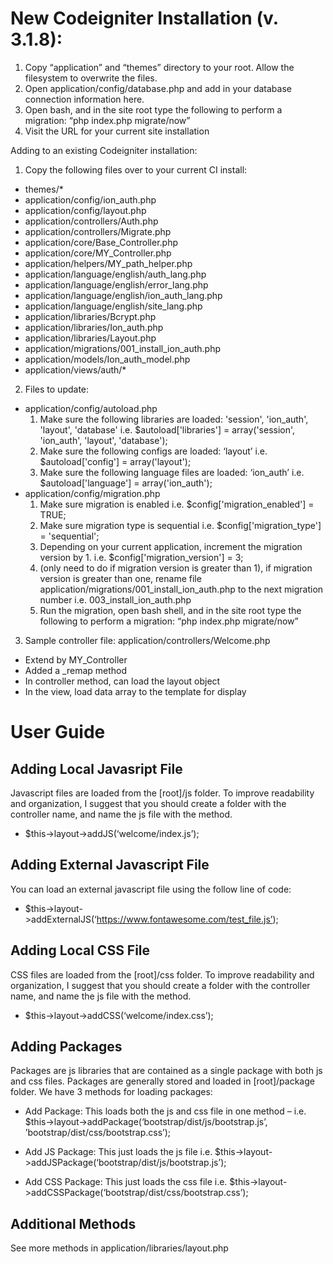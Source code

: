 # New Codeigniter Installation (v. 3.1.8):
1.	Copy “application” and “themes” directory to your root.  Allow the filesystem to overwrite the files.
2.	Open application/config/database.php and add in your database connection information here.
3.	Open bash, and in the site root type the following to perform a migration:
“php index.php migrate/now”
4.	Visit the URL for your current site installation

Adding to an existing Codeigniter installation:
1.	Copy the following files over to your current CI install:

- themes/*
- application/config/ion_auth.php
- application/config/layout.php
- application/controllers/Auth.php
- application/controllers/Migrate.php
- application/core/Base_Controller.php
- application/core/MY_Controller.php
- application/helpers/MY_path_helper.php
- application/language/english/auth_lang.php
- application/language/english/error_lang.php
- application/language/english/ion_auth_lang.php
- application/language/english/site_lang.php
- application/libraries/Bcrypt.php
- application/libraries/Ion_auth.php
- application/libraries/Layout.php
- application/migrations/001_install_ion_auth.php
- application/models/Ion_auth_model.php
- application/views/auth/*

2.	Files to update:

- application/config/autoload.php
    1. Make sure the following libraries are loaded: 'session', 'ion_auth', 'layout', 'database' i.e. $autoload['libraries'] = array('session', 'ion_auth', 'layout', 'database');
    2. Make sure the following configs are loaded: ‘layout’ i.e. $autoload['config'] = array('layout');
    3. Make sure the following language files are loaded: ‘ion_auth’ i.e. $autoload['language'] = array('ion_auth');
- application/config/migration.php
    1. Make sure migration is enabled i.e. $config['migration_enabled'] = TRUE;
    2. Make sure migration type is sequential i.e. $config['migration_type'] = 'sequential';
    3. Depending on your current application, increment the migration version by 1.  i.e. $config['migration_version'] = 3;
    4. (only need to do if migration version is greater than 1), if migration version is greater than one, rename file application/migrations/001_install_ion_auth.php to the next migration number i.e. 003_install_ion_auth.php
    5. Run the migration, open bash shell, and in the site root type the following to perform a migration:  “php index.php migrate/now”

3.	Sample controller file:  application/controllers/Welcome.php

- Extend by MY_Controller
- Added a _remap method 
- In controller method, can load the layout object
- In the view, load data array to the template for display

# User Guide
## Adding Local Javasript File
Javascript files are loaded from the [root]/js folder.  To improve readability and organization, I suggest that you should create a folder with the controller name, and name the js file with the method. 

- $this->layout->addJS(‘welcome/index.js’);

## Adding External Javascript File
You can load an external javascript file using the follow line of code:

- $this->layout->addExternalJS(‘https://www.fontawesome.com/test_file.js’);

## Adding Local CSS File
CSS files are loaded from the [root]/css folder.  To improve readability and organization, I suggest that you should create a folder with the controller name, and name the js file with the method.

- $this->layout->addCSS(‘welcome/index.css’);

## Adding Packages
Packages are js libraries that are contained as a single package with both js and css files.  Packages are generally stored and loaded in [root]/package folder.
We have 3 methods for loading packages:

- Add Package:  This loads both the js and css file in one method – i.e. $this->layout->addPackage(‘bootstrap/dist/js/bootstrap.js’, ’bootstrap/dist/css/bootstrap.css’);

- Add JS Package: This just loads the js file i.e. $this->layout->addJSPackage(‘bootstrap/dist/js/bootstrap.js’);

- Add CSS Package: This just loads the css file i.e. $this->layout->addCSSPackage(‘bootstrap/dist/css/bootstrap.css’);

## Additional Methods
See more methods in application/libraries/layout.php









 
